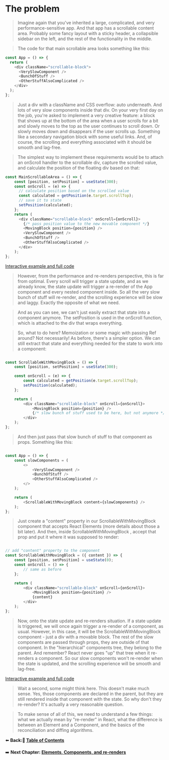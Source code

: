 # The problem

> Imagine again that you've inherited a large, complicated, and very performance-sensitive app. And that app has a scrollable content area. Probably some fancy layout with a sticky header, a collapsible sidebar on the left, and the rest of the functionality in the middle.

> The code for that main scrollable area looks something like this:

```Javascript
const App = () => {
  return (
    <div className="scrollable-block">
      <VerySlowComponent />
      <BunchOfStuff />
      <OtherStuffAlsoComplicated />
    </div>
  );
};

```

> Just a div with a className and CSS overflow: auto underneath. And lots of very slow components inside that div. On your very first day on the job, you're asked to implement a very creative feature: a block that shows up at the bottom of the area when a user scrolls for a bit and slowly moves to the top as the user continues to scroll down. Or slowly moves down and disappears if the user scrolls up. Something like a secondary navigation block with some useful links. And, of course, the scrolling and everything associated with it should be smooth and lag-free.

> The simplest way to implement these requirements would be to attach an onScroll handler to the scrollable div, capture the scrolled value, and calculate the position of the floating div based on that:

```Javascript
const MainScrollableArea = () => {
    const [position, setPosition] = useState(300);
    const onScroll = (e) => {
      // calculate position based on the scrolled value
      const calculated = getPosition(e.target.scrollTop);
      // save it to state
      setPosition(calculated);
    };
    return (
      <div className="scrollable-block" onScroll={onScroll}>
        {/* pass position value to the new movable component */}
        <MovingBlock position={position} />
        <VerySlowComponent />
        <BunchOfStuff />
        <OtherStuffAlsoComplicated />
      </div>
    );
};

```

[Interactive example and full code](https://advanced-react.com/examples/02/01)

> However, from the performance and re-renders perspective, this is far from optimal. Every scroll will trigger a state update, and as we already know, the state update will trigger a re-render of the App component and every nested component inside. So all the very slow bunch of stuff will re-render, and the scrolling experience will be slow and laggy. Exactly the opposite of what we need.

> And as you can see, we can't just easily extract that state into a component anymore. The setPosition is used in the onScroll function, which is attached to the div that wraps everything.

> So, what to do here? Memoization or some magic with passing Ref around? Not necessarily! As before, there's a simpler option. We can still extract that state and everything needed for the state to work into a component:

```Javascript

const ScrollableWithMovingBlock = () => {
    const [position, setPosition] = useState(300);

    const onScroll = (e) => {
        const calculated = getPosition(e.target.scrollTop);
        setPosition(calculated);
    };

    return (
        <div className="scrollable-block" onScroll={onScroll}>
            <MovingBlock position={position} />
            {/* slow bunch of stuff used to be here, but not anymore */}
        </div>
    );
};

```

> And then just pass that slow bunch of stuff to that component as props. Something like this:

```Javascript

const App = () => {
    const slowComponents = (
        <>
            <VerySlowComponent />
            <BunchOfStuff />
            <OtherStuffAlsoComplicated />
        </>
    );

    return (
        <ScrollableWithMovingBlock content={slowComponents} />
    );
};

```

> Just create a "content" property in our ScrollableWithMovingBlock component that accepts React Elements (more details about those a bit later). And then, inside ScrollableWithMovingBlock , accept that prop and put it where it was supposed to render:

```Javascript

// add "content" property to the component
const ScrollableWithMovingBlock = ({ content }) => {
    const [position, setPosition] = useState(0);
    const onScroll = () => {
        // same as before
    };

    return (
        <div className="scrollable-block" onScroll={onScroll}>
            <MovingBlock position={position} />
            {content}
        </div>
    );
};

```

> Now, onto the state update and re-renders situation. If a state update is triggered, we will once again trigger a re-render of a component, as usual. However, in this case, it will be the ScrollableWithMovingBlock component - just a div with a movable block. The rest of the slow components are passed through props, they are outside of that component. In the "hierarchical" components tree, they belong to the parent. And remember? React never goes "up" that tree when it re-renders a component. So our slow components won't re-render when the state is updated, and the scrolling experience will be smooth and lag-free.

[Interactive example and full code](https://advanced-react.com/examples/02/02)

> Wait a second, some might think here. This doesn't make much sense. Yes, those components are declared in the parent, but they are still rendered inside that component with the state. So why don't they re-render? It's actually a very reasonable question.

> To make sense of all of this, we need to understand a few things: what we actually mean by "re-render" in React, what the difference is between an Element and a Component, and the basics of the reconciliation and diffing algorithms.

⬅️ **Back:📑 [Table of Contents](../../Readme.md)**

➡️ **Next Chapter: [Elements, Components, and re-renders](./03-Elements-Components-Re-renders.md)**

```

```
